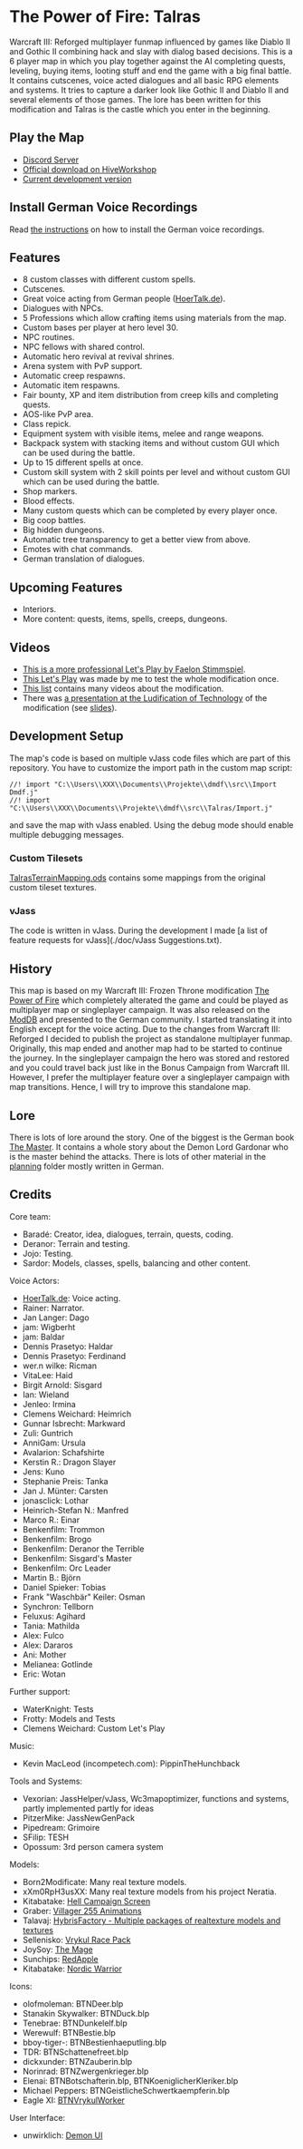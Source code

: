 # The Power of Fire: Talras

Warcraft III: Reforged multiplayer funmap influenced by games like Diablo II and Gothic II combining hack and slay with dialog based decisions. 
This is a 6 player map in which you play together against the AI completing quests, leveling, buying items, looting stuff and end the game with a big final battle.
It contains cutscenes, voice acted dialogues and all basic RPG elements and systems.
It tries to capture a darker look like Gothic II and Diablo II and several elements of those games.
The lore has been written for this modification and Talras is the castle which you enter in the beginning.

## Play the Map

* [Discord Server](https://discord.gg/nNPg6SqdMy)
* [Official download on HiveWorkshop](https://www.hiveworkshop.com/threads/the-power-of-fire-talras-1-0.334326/)
* [Current development version](./talras1.0.w3x)

## Install German Voice Recordings

Read [the instructions](./Sound/README.md) on how to install the German voice recordings.

## Features

* 8 custom classes with different custom spells.
* Cutscenes.
* Great voice acting from German people ([HoerTalk.de](https://www.hoer-talk.de/threads/beendet-rollenspiel-mod-sucht-sprecher.22379/)).
* Dialogues with NPCs.
* 5 Professions which allow crafting items using materials from the map.
* Custom bases per player at hero level 30.
* NPC routines.
* NPC fellows with shared control.
* Automatic hero revival at revival shrines.
* Arena system with PvP support.
* Automatic creep respawns.
* Automatic item respawns.
* Fair bounty, XP and item distribution from creep kills and completing quests.
* AOS-like PvP area.
* Class repick.
* Equipment system with visible items, melee and range weapons.
* Backpack system with stacking items and without custom GUI which can be used during the battle.
* Up to 15 different spells at once.
* Custom skill system with 2 skill points per level and without custom GUI which can be used during the battle.
* Shop markers.
* Blood effects.
* Many custom quests which can be completed by every player once.
* Big coop battles.
* Big hidden dungeons.
* Automatic tree transparency to get a better view from above.
* Emotes with chat commands.
* German translation of dialogues.

## Upcoming Features

* Interiors.
* More content: quests, items, spells, creeps, dungeons.

## Videos

* [This is a more professional Let's Play by Faelon Stimmspiel](https://www.youtube.com/watch?v=uTruE__ia8A&list=PLiUdDzmlSLTQl7a16tASao2Z50EcwJx_G).
* [This Let's Play](https://www.youtube.com/watch?v=z1mLXBc3jRE&list=PLmfeGbBvSVGCRbNKSk3QOh1v09h6YFyxU) was made by me to test the whole modification once.
* [This list](https://www.youtube.com/watch?v=u5YKdMws0tQ&list=PLmfeGbBvSVGCDyp2bHGmHrhdJWN9TQLCn) contains many videos about the modification.
* There was [a presentation at the Ludification of Technology](https://www.youtube.com/watch?v=5hKgrxsNEKI&list=PLmfeGbBvSVGAtuvYlXykmbaPMaTIxkuRX) of the modification (see [slides](./doc/presentation.pdf)).

## Development Setup

The map's code is based on multiple vJass code files which are part of this repository.
You have to customize the import path in the custom map script:

```
//! import "C:\\Users\\XXX\\Documents\\Projekte\\dmdf\\src\\Import Dmdf.j"
//! import "C:\\Users\\XXX\\Documents\\Projekte\\dmdf\\src\\Talras/Import.j"
```

and save the map with vJass enabled.
Using the debug mode should enable multiple debugging messages.

### Custom Tilesets

[TalrasTerrainMapping.ods](./TalrasTerrainMapping.ods) contains some mappings from the original custom tileset textures.

### vJass

The code is written in vJass. During the development I made [a list of feature requests for vJass](./doc/vJass Suggestions.txt).

## History

This map is based on my Warcraft III: Frozen Throne modification [The Power of Fire](https://github.com/tdauth/dmdf) which completely alterated the game and could be played as multiplayer map or singleplayer campaign.
It was also released on the [ModDB](https://www.moddb.com/mods/warcraft-iii-the-power-of-fire) and presented to the German community.
I started translating it into English except for the voice acting.
Due to the changes from Warcraft III: Reforged I decided to publish the project as standalone multiplayer funmap.
Originally, this map ended and another map had to be started to continue the journey.
In the singleplayer campaign the hero was stored and restored and you could travel back just like in the Bonus Campaign from Warcraft III.
However, I prefer the multiplayer feature over a singleplayer campaign with map transitions.
Hence, I will try to improve this standalone map.

## Lore

There is lots of lore around the story.
One of the biggest is the German book [The Master](./doc/Planung/Hintergrunddefinition/Mythen/Bücher/Band%201%20-%20Der%20Meister.odt).
It contains a whole story about the Demon Lord Gardonar who is the master behind the attacks.
There is lots of other material in the [planning](./doc/Planung) folder mostly written in German.

## Credits

Core team:

* Baradé: Creator, idea, dialogues, terrain, quests, coding.
* Deranor: Terrain and testing.
* Jojo: Testing.
* Sardor: Models, classes, spells, balancing and other content.

Voice Actors:

* [HoerTalk.de](https://www.hoer-talk.de/threads/beendet-rollenspiel-mod-sucht-sprecher.22379/): Voice acting.
* Rainer: Narrator.
* Jan Langer: Dago
* jam: Wigberht
* jam: Baldar
* Dennis Prasetyo: Haldar
* Dennis Prasetyo: Ferdinand
* wer.n wilke: Ricman
* VitaLee: Haid
* Birgit Arnold: Sisgard
* Ian: Wieland
* Jenleo: Irmina
* Clemens Weichard: Heimrich
* Gunnar Isbrecht: Markward
* Zuli: Guntrich
* AnniGam: Ursula
* Avalarion: Schafshirte
* Kerstin R.: Dragon Slayer
* Jens: Kuno
* Stephanie Preis: Tanka
* Jan J. Münter: Carsten
* jonasclick: Lothar
* Heinrich-Stefan N.: Manfred
* Marco R.: Einar
* Benkenfilm: Trommon
* Benkenfilm: Brogo
* Benkenfilm: Deranor the Terrible
* Benkenfilm: Sisgard's Master
* Benkenfilm: Orc Leader
* Martin B.: Björn
* Daniel Spieker: Tobias
* Frank \"Waschbär\" Keiler: Osman
* Synchron: Tellborn
* Feluxus: Agihard
* Tania: Mathilda
* Alex: Fulco
* Alex: Dararos
* Ani: Mother
* Melianea: Gotlinde
* Eric: Wotan

Further support:

* WaterKnight: Tests
* Frotty: Models and Tests
* Clemens Weichard: Custom Let's Play

Music:

* Kevin MacLeod (incompetech.com): PippinTheHunchback

Tools and Systems:

* Vexorian: JassHelper/vJass, Wc3mapoptimizer, functions and systems, partly implemented partly for ideas
* PitzerMike: JassNewGenPack
* Pipedream: Grimoire
* SFilip: TESH
* Opossum: 3rd person camera system

Models:

* Born2Modificate: Many real texture models.
* xXm0RpH3usXX: Many real texture models from his project Neratia.
* Kitabatake: [Hell Campaign Screen](https://www.hiveworkshop.com/threads/hell-campaign-screen.121022/#resource-26801)
* Graber: [Villager 255 Animations](https://www.hiveworkshop.com/threads/villager-255-animations.192204/)
* Talavaj: [HybrisFactory - Multiple packages of realtexture models and textures](http://www.hiveworkshop.com/threads/hybrisfactory-terraining-and-mapping-resources.238310/)
* Sellenisko: [Vrykul Race Pack](http://www.hiveworkshop.com/threads/vrykul-race-pack.241083/)
* JoySoy: [The Mage](https://www.hiveworkshop.com/threads/the-mage.293180/)
* Sunchips: [RedApple](https://www.hiveworkshop.com/threads/redapple.223180/)
* Kitabatake: [Nordic Warrior](https://www.hiveworkshop.com/threads/nordic-warrior.88724/)

Icons:

* olofmoleman: BTNDeer.blp
* Stanakin Skywalker: BTNDuck.blp
* Tenebrae: BTNDunkelelf.blp
* Werewulf: BTNBestie.blp
* bboy-tiger-: BTNBestienhaeputling.blp
* TDR: BTNSchattenefreet.blp
* dickxunder: BTNZauberin.blp
* Norinrad: BTNZwergenkrieger.blp
* Elenai: BTNBotschafterin.blp, BTNKoeniglicherKleriker.blp
* Michael Peppers: BTNGeistlicheSchwertkaempferin.blp
* Eagle XI: [BTNVrykulWorker](https://www.hiveworkshop.com/threads/btnvrykulworker.272398/)

User Interface:

* unwirklich: [Demon UI](http://www.wc3c.net/showthread.php?t=93713)